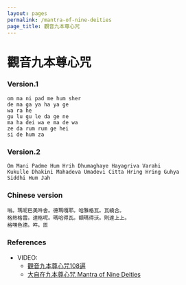 ```yaml
---
layout: pages
permalink: /mantra-of-nine-deities
page_title: 觀音九本尊心咒
---
```


# 觀音九本尊心咒

### Version.1

```
om ma ni pad me hum sher
de ma ga ya ha ya ge
wa ra he
gu lu gu le da ge ne
ma ha dei wa e ma de wa
ze da rum rum ge hei
si de hum za
```

### Version.2

```
Om Mani Padme Hum Hrih Dhumaghaye Hayagriva Varahi
Kukulle Dhakini Mahadeva Umadevi Citta Hring Hring Guhya
Siddhi Hum Jah
```

### Chinese version

```
嗡。瑪呢巴美吽舍。德瑪嘎耶。哈雅格瓦。瓦繞合。
格熱格雷。達格呢。瑪哈得瓦。額瑪得沃。則達上上。
格嘿色德。吽。匝
```

### References

- VIDEO:
  - [觀音九本尊心咒108遍](https://www.youtube.com/watch?v=5skQokNUsyc)
  - [大自在九本尊心咒 Mantra of Nine Deities](https://www.youtube.com/watch?v=pG1qGQ6J2L8)
